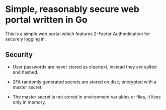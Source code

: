 # Simple, reasonably secure web portal written in Go
This is a simple web portal which features 2-Factor Authentication for securely logging in.

## Security
- User passwords are never stored as cleartext, instead they are salted and hashed.

- 2FA randomly generated secrets are stored on disc, encrypted with a master secret. 

- The master secret is not stored in environment variables or files, it lives only in memory.